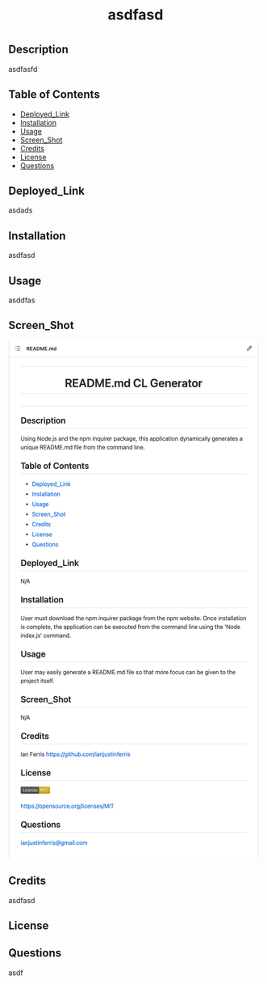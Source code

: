 

# <h1 align="center">  asdfasd <h1>

## Description

asdfasfd

## Table of Contents 

- [Deployed_Link](#Deployed_Link)
- [Installation](#Installation)
- [Usage](#Usage)
- [Screen_Shot](#Screen_Shot)
- [Credits](#Credits)
- [License](#License)
- [Questions](#Questions)

## Deployed_Link

asdads

## Installation

asdfasd

## Usage

asddfas

## Screen_Shot

![screen_shot](./Assets/README.md_Generator.png)

## Credits

asdfasd

## License





## Questions

asdf

